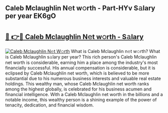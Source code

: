 ## Caleb Mclaughlin N𝚎t w𝚘rth - Part-HYv S𝚊lary per year EK6gO

# <h2><a href="http://gc0hg9.nevu.top/?p=Caleb+Mclaughlin">🔗 👉🔴 Caleb Mclaughlin N𝚎t w𝚘rth - S𝚊lary</a></h2>

[![Caleb Mclaughlin N𝚎t W𝚘rth](https://i.imgur.com/Oavwk0R.jpeg)](http://gc0hg9.nevu.top/?p=Caleb+Mclaughlin)
What is Caleb Mclaughlin n𝚎t w𝚘rth? What is Caleb Mclaughlin s𝚊lary per year?
This rich person's Caleb Mclaughlin net worth is considerable, earning him a place among the industry's most financially successful. His annual compensation is considerable, but it is eclipsed by Caleb Mclaughlin net worth, which is believed to be more substantial due to his numerous business interests and valuable real estate holdings. This wealthy man, whose Caleb Mclaughlin net worth ranks among the highest globally, is celebrated for his business acumen and financial intelligence. With a Caleb Mclaughlin net worth in the billions and a notable income, this wealthy person is a shining example of the power of tenacity, dedication, and financial wisdom.
